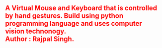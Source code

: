 <h2 style = 'color:red'>A Virtual Mouse and Keyboard that is controlled by hand gestures. Build using python programming language and uses computer vision technonogy.<br>
Author : Rajpal Singh.</h2>
